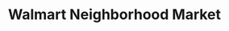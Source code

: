 ---
title: "Walmart Neighborhood Market"
url: /south-pasadena/walmart-neighborhood-market/
shop: Supermarkt
---